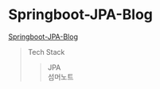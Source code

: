 # Springboot-JPA-Blog
[Springboot-JPA-Blog](https://getinthere.tistory.com/)

> Tech Stack  
>> JPA  
>> 섬머노트 